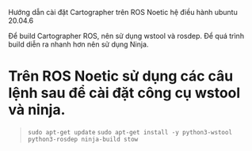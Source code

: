 Hướng dẫn cài đặt Cartographer trên ROS Noetic hệ điều hành ubuntu 20.04.6

Để build Cartographer ROS, nên sử dụng wstool và rosdep. Để quá trình build diễn ra nhanh hơn nên sử dụng Ninja.

# Trên ROS Noetic sử dụng các câu lệnh sau để cài đặt công cụ wstool và ninja.

>`sudo apt-get update`
>`sudo apt-get install -y python3-wstool python3-rosdep ninja-build stow`